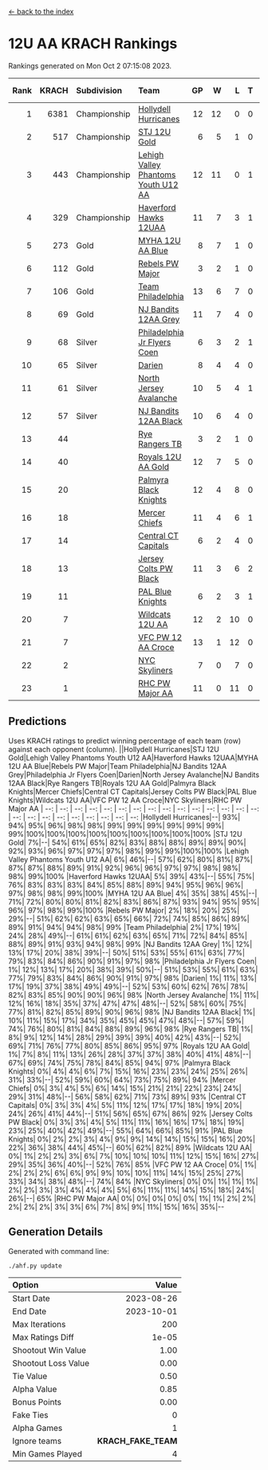 [<- back to the index](readme.md)
# 12U AA KRACH Rankings
Rankings generated on Mon Oct  2 07:15:08 2023.

Rank|KRACH|Subdivision|Team|GP|W|L|T|OTW|OTL|SoS|Exp Wins|Win Diff
---:|---:|:---|:---|---:|---:|---:|---:|---:|---:|---:|---:|---:
1|6381|Championship|[Hollydell Hurricanes](https://gamesheetstats.com/seasons/3659/teams/141133/schedule)|12|12|0|0|2|0|85|12.8|-0.0
2|517|Championship|[STJ 12U Gold](https://gamesheetstats.com/seasons/3659/teams/141122/schedule)|6|5|1|0|1|0|127|5.9|0.0
3|443|Championship|[Lehigh Valley Phantoms Youth U12 AA](https://gamesheetstats.com/seasons/3659/teams/141129/schedule)|12|11|0|1|0|0|24|12.4|0.0
4|329|Championship|[Haverford Hawks 12UAA](https://gamesheetstats.com/seasons/3659/teams/141127/schedule)|11|7|3|1|0|2|1166|8.3|-0.0
5|273|Gold|[MYHA 12U AA Blue](https://gamesheetstats.com/seasons/3659/teams/141123/schedule)|8|7|1|0|1|1|44|7.9|0.0
6|112|Gold|[Rebels PW Major](https://gamesheetstats.com/seasons/3659/teams/141138/schedule)|3|2|1|0|0|0|51|2.9|0.0
7|106|Gold|[Team Philadelphia](https://gamesheetstats.com/seasons/3659/teams/141128/schedule)|13|6|7|0|2|0|773|6.9|0.0
8|69|Gold|[NJ Bandits 12AA Grey](https://gamesheetstats.com/seasons/3659/teams/141134/schedule)|11|7|4|0|1|1|596|7.9|0.0
9|68|Silver|[Philadelphia Jr Flyers Coen](https://gamesheetstats.com/seasons/3659/teams/141143/schedule)|6|3|2|1|0|0|970|4.4|0.0
10|65|Silver|[Darien](https://gamesheetstats.com/seasons/3659/teams/141125/schedule)|8|4|4|0|1|1|107|4.9|0.0
11|61|Silver|[North Jersey Avalanche](https://gamesheetstats.com/seasons/3659/teams/141137/schedule)|10|5|4|1|1|2|651|6.4|0.0
12|57|Silver|[NJ Bandits 12AA Black](https://gamesheetstats.com/seasons/3659/teams/141126/schedule)|10|6|4|0|0|1|657|6.9|0.0
13|44||[Rye Rangers TB](https://gamesheetstats.com/seasons/3659/teams/141140/schedule)|3|2|1|0|0|0|23|2.9|0.0
14|40||[Royals 12U AA Gold](https://gamesheetstats.com/seasons/3659/teams/141142/schedule)|12|7|5|0|0|0|546|7.9|0.0
15|20||[Palmyra Black Knights](https://gamesheetstats.com/seasons/3659/teams/141130/schedule)|12|4|8|0|1|0|635|4.9|0.0
16|18||[Mercer Chiefs](https://gamesheetstats.com/seasons/3659/teams/141135/schedule)|11|4|6|1|0|0|59|5.4|0.0
17|14||[Central CT Capitals](https://gamesheetstats.com/seasons/3659/teams/141124/schedule)|6|2|4|0|0|1|65|2.9|0.0
18|13||[Jersey Colts PW Black](https://gamesheetstats.com/seasons/3659/teams/141141/schedule)|11|3|6|2|0|0|119|4.9|0.0
19|11||[PAL Blue Knights](https://gamesheetstats.com/seasons/3659/teams/141139/schedule)|6|2|3|1|0|0|22|3.4|0.0
20|7||[Wildcats 12U AA](https://gamesheetstats.com/seasons/3659/teams/141136/schedule)|12|2|10|0|0|0|579|2.9|0.0
21|7||[VFC PW 12 AA Croce](https://gamesheetstats.com/seasons/3659/teams/141131/schedule)|13|1|12|0|0|1|1067|1.9|0.0
22|2||[NYC Skyliners](https://gamesheetstats.com/seasons/3659/teams/141144/schedule)|7|0|7|0|0|0|122|0.9|0.0
23|1||[RHC PW Major AA](https://gamesheetstats.com/seasons/3659/teams/141132/schedule)|11|0|11|0|0|0|70|0.9|0.0

## Predictions
Uses KRACH ratings to predict winning percentage of each team (row) against each opponent (column).
||Hollydell Hurricanes|STJ 12U Gold|Lehigh Valley Phantoms Youth U12 AA|Haverford Hawks 12UAA|MYHA 12U AA Blue|Rebels PW Major|Team Philadelphia|NJ Bandits 12AA Grey|Philadelphia Jr Flyers Coen|Darien|North Jersey Avalanche|NJ Bandits 12AA Black|Rye Rangers TB|Royals 12U AA Gold|Palmyra Black Knights|Mercer Chiefs|Central CT Capitals|Jersey Colts PW Black|PAL Blue Knights|Wildcats 12U AA|VFC PW 12 AA Croce|NYC Skyliners|RHC PW Major AA
| --: | --: | --: | --: | --: | --: | --: | --: | --: | --: | --: | --: | --: | --: | --: | --: | --: | --: | --: | --: | --: | --: | --: | --: 
|Hollydell Hurricanes|--| 93%| 94%| 95%| 96%| 98%| 98%| 99%| 99%| 99%| 99%| 99%| 99%| 99%|100%|100%|100%|100%|100%|100%|100%|100%|100%
|STJ 12U Gold|  7%|--| 54%| 61%| 65%| 82%| 83%| 88%| 88%| 89%| 89%| 90%| 92%| 93%| 96%| 97%| 97%| 97%| 98%| 99%| 99%|100%|100%
|Lehigh Valley Phantoms Youth U12 AA|  6%| 46%|--| 57%| 62%| 80%| 81%| 87%| 87%| 87%| 88%| 89%| 91%| 92%| 96%| 96%| 97%| 97%| 98%| 98%| 98%| 99%|100%
|Haverford Hawks 12UAA|  5%| 39%| 43%|--| 55%| 75%| 76%| 83%| 83%| 83%| 84%| 85%| 88%| 89%| 94%| 95%| 96%| 96%| 97%| 98%| 98%| 99%|100%
|MYHA 12U AA Blue|  4%| 35%| 38%| 45%|--| 71%| 72%| 80%| 80%| 81%| 82%| 83%| 86%| 87%| 93%| 94%| 95%| 95%| 96%| 97%| 98%| 99%|100%
|Rebels PW Major|  2%| 18%| 20%| 25%| 29%|--| 51%| 62%| 62%| 63%| 65%| 66%| 72%| 74%| 85%| 86%| 89%| 89%| 91%| 94%| 94%| 98%| 99%
|Team Philadelphia|  2%| 17%| 19%| 24%| 28%| 49%|--| 61%| 61%| 62%| 63%| 65%| 71%| 72%| 84%| 85%| 88%| 89%| 91%| 93%| 94%| 98%| 99%
|NJ Bandits 12AA Grey|  1%| 12%| 13%| 17%| 20%| 38%| 39%|--| 50%| 51%| 53%| 55%| 61%| 63%| 77%| 79%| 83%| 84%| 86%| 90%| 91%| 97%| 98%
|Philadelphia Jr Flyers Coen|  1%| 12%| 13%| 17%| 20%| 38%| 39%| 50%|--| 51%| 53%| 55%| 61%| 63%| 77%| 79%| 83%| 84%| 86%| 90%| 91%| 97%| 98%
|Darien|  1%| 11%| 13%| 17%| 19%| 37%| 38%| 49%| 49%|--| 52%| 53%| 60%| 62%| 76%| 78%| 82%| 83%| 85%| 90%| 90%| 96%| 98%
|North Jersey Avalanche|  1%| 11%| 12%| 16%| 18%| 35%| 37%| 47%| 47%| 48%|--| 52%| 58%| 60%| 75%| 77%| 81%| 82%| 85%| 89%| 90%| 96%| 98%
|NJ Bandits 12AA Black|  1%| 10%| 11%| 15%| 17%| 34%| 35%| 45%| 45%| 47%| 48%|--| 57%| 59%| 74%| 76%| 80%| 81%| 84%| 88%| 89%| 96%| 98%
|Rye Rangers TB|  1%|  8%|  9%| 12%| 14%| 28%| 29%| 39%| 39%| 40%| 42%| 43%|--| 52%| 69%| 71%| 76%| 77%| 80%| 85%| 86%| 95%| 97%
|Royals 12U AA Gold|  1%|  7%|  8%| 11%| 13%| 26%| 28%| 37%| 37%| 38%| 40%| 41%| 48%|--| 67%| 69%| 74%| 75%| 78%| 84%| 85%| 94%| 97%
|Palmyra Black Knights|  0%|  4%|  4%|  6%|  7%| 15%| 16%| 23%| 23%| 24%| 25%| 26%| 31%| 33%|--| 52%| 59%| 60%| 64%| 73%| 75%| 89%| 94%
|Mercer Chiefs|  0%|  3%|  4%|  5%|  6%| 14%| 15%| 21%| 21%| 22%| 23%| 24%| 29%| 31%| 48%|--| 56%| 58%| 62%| 71%| 73%| 89%| 93%
|Central CT Capitals|  0%|  3%|  3%|  4%|  5%| 11%| 12%| 17%| 17%| 18%| 19%| 20%| 24%| 26%| 41%| 44%|--| 51%| 56%| 65%| 67%| 86%| 92%
|Jersey Colts PW Black|  0%|  3%|  3%|  4%|  5%| 11%| 11%| 16%| 16%| 17%| 18%| 19%| 23%| 25%| 40%| 42%| 49%|--| 55%| 64%| 66%| 85%| 91%
|PAL Blue Knights|  0%|  2%|  2%|  3%|  4%|  9%|  9%| 14%| 14%| 15%| 15%| 16%| 20%| 22%| 36%| 38%| 44%| 45%|--| 60%| 62%| 82%| 89%
|Wildcats 12U AA|  0%|  1%|  2%|  2%|  3%|  6%|  7%| 10%| 10%| 10%| 11%| 12%| 15%| 16%| 27%| 29%| 35%| 36%| 40%|--| 52%| 76%| 85%
|VFC PW 12 AA Croce|  0%|  1%|  2%|  2%|  2%|  6%|  6%|  9%|  9%| 10%| 10%| 11%| 14%| 15%| 25%| 27%| 33%| 34%| 38%| 48%|--| 74%| 84%
|NYC Skyliners|  0%|  0%|  1%|  1%|  1%|  2%|  2%|  3%|  3%|  4%|  4%|  4%|  5%|  6%| 11%| 11%| 14%| 15%| 18%| 24%| 26%|--| 65%
|RHC PW Major AA|  0%|  0%|  0%|  0%|  0%|  1%|  1%|  2%|  2%|  2%|  2%|  2%|  3%|  3%|  6%|  7%|  8%|  9%| 11%| 15%| 16%| 35%|--

## Generation Details

Generated with command line:
```
./ahf.py update
```

| Option | Value |
| :----- | ----: |
| Start Date | 2023-08-26 |
| End Date | 2023-10-01 |
| Max Iterations | 200 |
| Max Ratings Diff | 1e-05 |
| Shootout Win Value | 1.00 |
| Shootout Loss Value | 0.00 |
| Tie Value | 0.50 |
| Alpha Value | 0.85 |
| Bonus Points | 0.00 |
| Fake Ties | 0 |
| Alpha Games | 1 |
| Ignore teams | __KRACH_FAKE_TEAM__ |
| Min Games Played | 4 |

